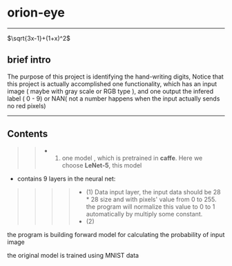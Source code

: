 # orion-eye
-----------------------------------------------------------------------------------
$\sqrt{3x-1}+(1+x)^2$
## brief intro
 The purpose of this project is identifying the hand-writing digits,
 Notice that this project is actually accomplished one functionality, which has
 an input image ( maybe with gray scale or RGB type ), and one output the infered
 label ( 0 - 9) or NAN( not a number happens when the input actually sends no red pixels)

-----------------------------------------------------------------------------------
## Contents
>> * 1. one model , which is pretrained in **caffe**. Here we choose **LeNet-5**, this model
* contains 9 layers in the neural net:
>>>> * (1) Data input layer, the input data should be 28 * 28 size and with pixels' value from
>>>> 0 to 255. the program will normalize this value to 0 to 1 automatically by multiply some
>>>> constant.
>>>> * (2)

the program is building forward model for calculating the
probability of input image

the original model is trained using MNIST data
